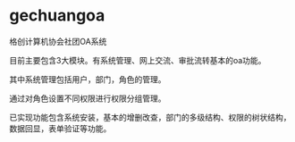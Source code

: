 # gechuangoa
格创计算机协会社团OA系统

目前主要包含3大模块。有系统管理、网上交流、审批流转基本的oa功能。

其中系统管理包括用户，部门，角色的管理。

通过对角色设置不同权限进行权限分组管理。

已实现功能包含系统安装，基本的增删改查，部门的多级结构、权限的树状结构，数据回显，表单验证等功能。
